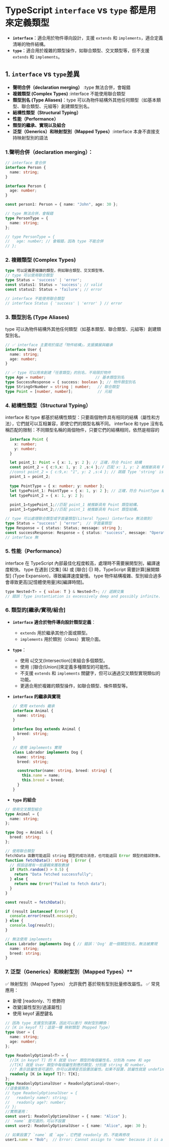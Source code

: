 # TypeScript `interface` vs `type` 都是用來定義類型
- **`interface`**：適合用於物件導向設計，支援 `extends` 和 `implements`，適合定義清晰的物件結構。
- **`type`**：適合用於複雜的類型操作，如聯合類型、交叉類型等，但不支援 `extends` 和 `implements`。

## 1. `interface` vs `type`差異
- **聲明合併（declaration merging）** :type 無法合併，會報錯
- **複雜類型 (Complex Types)** :interface 不能使用聯合類型
- **類型別名 (Type Aliases)**：type 可以為物件結構外其他任何類型（如基本類型、聯合類型、元組等）創建類型別名。
- **結構性類型（Structural Typing）**
- **性能（Performance）**
- **類型的繼承、實現以及組合**
- **泛型（Generics）和映射型別（Mapped Types）**:interface 本身不直接支持映射型別的語法

### 1.聲明合併（declaration merging）：
```typescript
// interface 會合併
interface Person {
  name: string;
}

interface Person {
  age: number;
}

const person1: Person = { name: "John", age: 30 };

// type 無法合併，會報錯
type PersonType = {
  name: string;
};

// type PersonType = {
//   age: number; // 會報錯，因為 type 不能合併
// };
```

### 2. 複雜類型 (Complex Types)
```typescript
type 可以定義更複雜的類型，例如聯合類型、交叉類型等。
// type 可以使用聯合類型
type Status = 'success' | 'error';
const status1: Status = 'success'; // valid
const status2: Status = 'failure'; // error

// interface 不能使用聯合類型
// interface Status { 'success' | 'error' } // error
```

### 3. 類型別名 (Type Aliases)
type 可以為物件結構外其他任何類型（如基本類型、聯合類型、元組等）創建類型別名。
```typescript
// ✅ interface 主要用於描述「物件結構」，支援擴展與繼承
interface User {
  name: string;
  age: number;
}

// ✅ type 可以用來創建「任意類型」的別名，不局限於物件
type Age = number;                      // 基本類型別名
type SuccessResponse = { success: boolean }; // 物件類型別名
type StringOrNumber = string | number;   // 聯合類型
type Point = [number, number];           // 元組
```

### 4. 結構性類型（Structural Typing）
interface 和 type 都基於結構性類型：只要兩個物件具有相同的結構（屬性和方法），它們就可以互相兼容，即使它們的類型名稱不同。
interface 和 type 沒有名稱匹配的限制：不同類型名稱的兩個物件，只要它們的結構相同，依然是相容的

```typescript
  interface Point {
    x: number;
    y: number;
  }

  let point_1: Point = { x: 1, y: 2 }; // 正確，符合 Point 結構
  const point_2 = { c:9,x: 1, y: 2 ,s:4 };// 匹配 x: 1, y: 2 被推斷具有 Point 類型結構。
  //const point_2 = { c:9,x: "1", y: 2 ,s:4 }; // 跳錯 Type 'string' is not assignable to type 'number'
  point_1 = point_2; 
  
  type PointType = { x: number; y: number };
  let typePoint_1: PointType = { x: 1, y: 2 }; // 正確，符合 PointType 結構
  let typePoint_2 = { x: 1, y: 2 }; 
  
  point_1=typePoint_1;//匹配 point_1 被推斷具有 Point 類型結構。
  point_1=typePoint_2;//匹配 point_1 被推斷具有 Point 類型結構。

// type 可以處理聯合類型或字面量類型(Literal Types)（interface 無法做到）
type Status = "success" | "error";  // 字面量類型
type Response = { status: Status; message: string };
const successResponse: Response = { status: "success", message: "Operation succeeded" };
// interface 無
```

### 5. 性能（Performance）
interface 在 TypeScript 內部最佳化程度較高，處理時不需要展開型別，編譯速度較快。
type 在遇到 [交集] (&) 或 [聯合] (|) 時，TypeScript 需要計算[展開類型] (Type Expansion)，導致編譯速度變慢。
type 物件結構複雜、型別組合過多會導致更高[記憶體使用量]和[編譯時間]。

```javascript
type Nested<T> = { value: T } & Nested<T>; // 遞歸交集
// 錯誤：Type instantiation is excessively deep and possibly infinite.
```

### 6. 類型的[繼承/實現/組合]

- **`interface` 適合於物件導向設計類型定義**：
  - `extends` 用於繼承其他介面或類型。
  - `implements` 用於類別（class）實現介面。

- **`type`**：
  - 使用 `&`[交叉(Intersection)]來組合多個類型。
  - 使用 `|`[聯合(Union)]來定義多種類型的可能性。
  - 不支援 `extends` 和 `implements` 關鍵字，但可以通過交叉類型實現類似的功能。
  - 更適合用於複雜的類型操作，如聯合類型、條件類型等。

- **`interface` 的繼承與實現**
    ```typescript
    // 使用 extends 繼承
    interface Animal {
      name: string;
    }
    
    interface Dog extends Animal {
      breed: string;
    }
    
    // 使用 implements 實現
    class Labrador implements Dog {
      name: string;
      breed: string;
    
      constructor(name: string, breed: string) {
        this.name = name;
        this.breed = breed;
      }
    }
    ```

- **`type` 的組合**
```typescript
// 使用交叉類型組合
type Animal = {
  name: string;
};

type Dog = Animal & {
  breed: string;
};

// 使用聯合類型
fetchData 函數可能返回 string 類型的成功消息，也可能返回 Error 類型的錯誤對象。
function fetchData(): string | Error {
  // 假設這裡有一些邏輯來獲取數據
  if (Math.random() > 0.5) {
    return "Data fetched successfully";
  } else {
    return new Error("Failed to fetch data");
  }
}

const result = fetchData();

if (result instanceof Error) {
  console.error(result.message);
} else {
  console.log(result);
}

// 無法使用 implements
class Labrador implements Dog { // 錯誤：'Dog' 是一個類型別名，無法被實現
  name: string;
  breed: string;
}
```

### 7. 泛型（Generics）和映射型別（Mapped Types）**
✅ 映射型別（Mapped Types） 允許我們 基於現有型別批量修改屬性。
✅ 常見應用：
- 新增 [readonly、?] 修飾符
- 改變[屬性型別/過濾屬性]
- 使用 keyof 遍歷鍵名
```typescript
// 因為 type 支援型別運算，因此可以進行 映射型別轉換：
// [K in keyof T]：這是一種 映射類型（Mapped Type）
type User = {
  name: string;
  age: number;
};

type ReadonlyOptional<T> = {
  //[K in keyof T] 的 K 就是 User 類型的每個屬性名，分別為 name 和 age
  //T[K] 就是 User 類型中每個屬性對應的類型，分別是 string 和 number。
  //? 表示該屬性是可選的，你可以選擇是否設置該屬性。如果不設置，該屬性就是 undefined
  readonly [K in keyof T]?: T[K];
};
type ReadonlyOptionalUser = ReadonlyOptional<User>;
//這會展開為：
// type ReadonlyOptionalUser = {
//   readonly name?: string;
//   readonly age?: number;
// };
//實際運用：
const user1: ReadonlyOptionalUser = { name: "Alice" };
// `name` 是可選的，可以不設置
const user2: ReadonlyOptionalUser = { name: "Alice", age: 30 };

// 如果設置了 `name` 或 `age`，它們是 readonly 的，不能再修改
user1.name = "Bob";  // Error: Cannot assign to 'name' because it is a read-only property.
```

